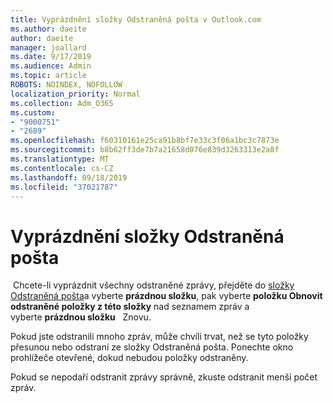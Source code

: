 ```yaml
---
title: Vyprázdnění složky Odstraněná pošta v Outlook.com
ms.author: daeite
author: daeite
manager: joallard
ms.date: 9/17/2019
ms.audience: Admin
ms.topic: article
ROBOTS: NOINDEX, NOFOLLOW
localization_priority: Normal
ms.collection: Adm_O365
ms.custom:
- "9000751"
- "2689"
ms.openlocfilehash: f60310161e25ca91b8bf7e33c3f06a1bc3c7873e
ms.sourcegitcommit: b8b62ff3de7b7a21658d076e839d3263313e2a8f
ms.translationtype: MT
ms.contentlocale: cs-CZ
ms.lasthandoff: 09/18/2019
ms.locfileid: "37021787"
---
```

# <a name="empty-the-deleted-items-folder"></a>Vyprázdnění složky Odstraněná pošta

 Chcete-li vyprázdnit všechny odstraněné zprávy, přejděte do [složky Odstraněná pošta](https://outlook.live.com/mail/deleteditems)a vyberte **prázdnou složku**, pak vyberte **položku Obnovit odstraněné položky z této složky** nad seznamem zpráv a vyberte **prázdnou složku**   Znovu.

Pokud jste odstranili mnoho zpráv, může chvíli trvat, než se tyto položky přesunou nebo odstraní ze složky Odstraněná pošta. Ponechte okno prohlížeče otevřené, dokud nebudou položky odstraněny.

Pokud se nepodaří odstranit zprávy správně, zkuste odstranit menší počet zpráv.